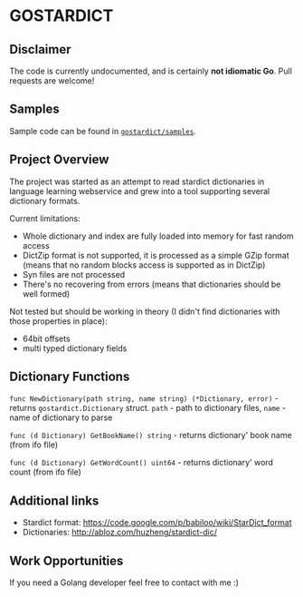 GOSTARDICT
=======

Disclaimer
---
The code is currently undocumented, and is certainly **not idiomatic Go**. Pull requests are welcome!

Samples
---
Sample code can be found in [`gostardict/samples`](https://github.com/dyatlov/gostardict/tree/master/samples).

Project Overview
---
The project was started as an attempt to read stardict dictionaries in language learning webservice and grew into a tool supporting several dictionary formats.

Current limitations:

  * Whole dictionary and index are fully loaded into memory for fast random access
  * DictZip format is not supported, it is processed as a simple GZip format (means that no random blocks access is supported as in DictZip)
  * Syn files are not processed
  * There's no recovering from errors (means that dictionaries should be well formed)

Not tested but should be working in theory (I didn't find dictionaries with those properties in place):

  * 64bit offsets
  * multi typed dictionary fields


Dictionary Functions
---
`func NewDictionary(path string, name string) (*Dictionary, error)` - returns `gostardict.Dictionary` struct. `path` - path to dictionary files, `name` - name of dictionary to parse

`func (d Dictionary) GetBookName() string` - returns dictionary' book name (from ifo file)

`func (d Dictionary) GetWordCount() uint64` - returns dictionary' word count (from ifo file)

Additional links
---
  * Stardict format: https://code.google.com/p/babiloo/wiki/StarDict_format
  * Dictionaries: http://abloz.com/huzheng/stardict-dic/

Work Opportunities
---
If you need a Golang developer feel free to contact with me :)

